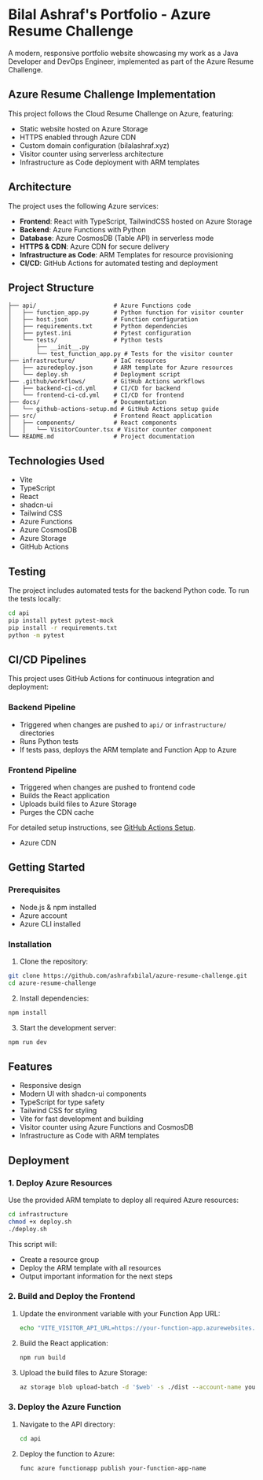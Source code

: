 # Bilal Ashraf's Portfolio - Azure Resume Challenge

A modern, responsive portfolio website showcasing my work as a Java Developer and DevOps Engineer, implemented as part of the Azure Resume Challenge.

## Azure Resume Challenge Implementation

This project follows the Cloud Resume Challenge on Azure, featuring:

- Static website hosted on Azure Storage
- HTTPS enabled through Azure CDN
- Custom domain configuration (bilalashraf.xyz)
- Visitor counter using serverless architecture
- Infrastructure as Code deployment with ARM templates

## Architecture

The project uses the following Azure services:

- **Frontend**: React with TypeScript, TailwindCSS hosted on Azure Storage
- **Backend**: Azure Functions with Python
- **Database**: Azure CosmosDB (Table API) in serverless mode
- **HTTPS & CDN**: Azure CDN for secure delivery
- **Infrastructure as Code**: ARM Templates for resource provisioning
- **CI/CD**: GitHub Actions for automated testing and deployment

## Project Structure

```
├── api/                      # Azure Functions code
│   ├── function_app.py       # Python function for visitor counter
│   ├── host.json             # Function configuration
│   ├── requirements.txt      # Python dependencies
│   ├── pytest.ini            # Pytest configuration
│   └── tests/                # Python tests
│       ├── __init__.py
│       └── test_function_app.py # Tests for the visitor counter
├── infrastructure/           # IaC resources
│   ├── azuredeploy.json      # ARM template for Azure resources
│   └── deploy.sh             # Deployment script
├── .github/workflows/        # GitHub Actions workflows
│   ├── backend-ci-cd.yml     # CI/CD for backend
│   └── frontend-ci-cd.yml    # CI/CD for frontend
├── docs/                     # Documentation
│   └── github-actions-setup.md # GitHub Actions setup guide
├── src/                      # Frontend React application
│   ├── components/           # React components
│   │   └── VisitorCounter.tsx # Visitor counter component
└── README.md                 # Project documentation
```

## Technologies Used

- Vite
- TypeScript
- React
- shadcn-ui
- Tailwind CSS
- Azure Functions
- Azure CosmosDB
- Azure Storage
- GitHub Actions

## Testing

The project includes automated tests for the backend Python code. To run the tests locally:

```bash
cd api
pip install pytest pytest-mock
pip install -r requirements.txt
python -m pytest
```

## CI/CD Pipelines

This project uses GitHub Actions for continuous integration and deployment:

### Backend Pipeline
- Triggered when changes are pushed to `api/` or `infrastructure/` directories
- Runs Python tests
- If tests pass, deploys the ARM template and Function App to Azure

### Frontend Pipeline
- Triggered when changes are pushed to frontend code
- Builds the React application
- Uploads build files to Azure Storage
- Purges the CDN cache

For detailed setup instructions, see [GitHub Actions Setup](./docs/github-actions-setup.md).
- Azure CDN

## Getting Started

### Prerequisites

- Node.js & npm installed
- Azure account
- Azure CLI installed

### Installation

1. Clone the repository:
```sh
git clone https://github.com/ashrafxbilal/azure-resume-challenge.git
cd azure-resume-challenge
```

2. Install dependencies:
```sh
npm install
```

3. Start the development server:
```sh
npm run dev
```

## Features

- Responsive design
- Modern UI with shadcn-ui components
- TypeScript for type safety
- Tailwind CSS for styling
- Vite for fast development and building
- Visitor counter using Azure Functions and CosmosDB
- Infrastructure as Code with ARM templates

## Deployment

### 1. Deploy Azure Resources

Use the provided ARM template to deploy all required Azure resources:

```bash
cd infrastructure
chmod +x deploy.sh
./deploy.sh
```

This script will:
- Create a resource group
- Deploy the ARM template with all resources
- Output important information for the next steps

### 2. Build and Deploy the Frontend

1. Update the environment variable with your Function App URL:
   ```bash
   echo "VITE_VISITOR_API_URL=https://your-function-app.azurewebsites.net/api/GetVisitorCount" > .env
   ```

2. Build the React application:
   ```bash
   npm run build
   ```

3. Upload the build files to Azure Storage:
   ```bash
   az storage blob upload-batch -d '$web' -s ./dist --account-name your-storage-account-name
   ```

### 3. Deploy the Azure Function

1. Navigate to the API directory:
   ```bash
   cd api
   ```

2. Deploy the function to Azure:
   ```bash
   func azure functionapp publish your-function-app-name
   ```
